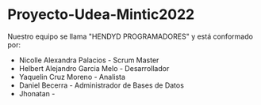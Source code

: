 # Proyecto-Udea-Mintic2022

Nuestro equipo se llama  "HENDYD PROGRAMADORES" 
y está conformado por:

- Nicolle Alexandra Palacios - Scrum Master
- Helbert Alejandro Garcia Melo - Desarrollador
- Yaquelin Cruz Moreno - Analista
- Daniel Becerra - Administrador de Bases de Datos
- Jhonatan -
